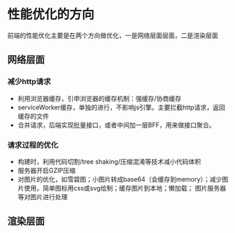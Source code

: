 # 性能优化的方向

前端的性能优化主要是在两个方向做优化，一是网络层面层面，二是渲染层面

## 网络层面

### 减少http请求

+ 利用浏览器缓存，引申浏览器的缓存机制：强缓存/协商缓存
+ serviceWorker缓存，单独的进行，不影响js引擎。主要拦截http请求，返回缓存的文件
+ 合并请求，后端实现批量接口，或者中间加一层BFF，用来做接口聚合。

### 请求过程的优化

+ 构建时，利用代码切割/tree shaking/压缩混淆等技术减小代码体积
+ 服务器开启GZIP压缩
+ 对图片的优化，如雪碧图；小图片转成base64（会缓存到memory）；减少图片使用，简单图标用css或svg绘制；缓存图片到本地；懒加载；
图片服务器等对图片进行处理

## 渲染层面




